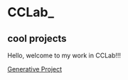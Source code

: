 # CCLab_
 
## cool projects

Hello, welcome to my work in CCLab!!!

[Generative Project](https://claire-y3.github.io/CCLab_/ProjectTesting/)
